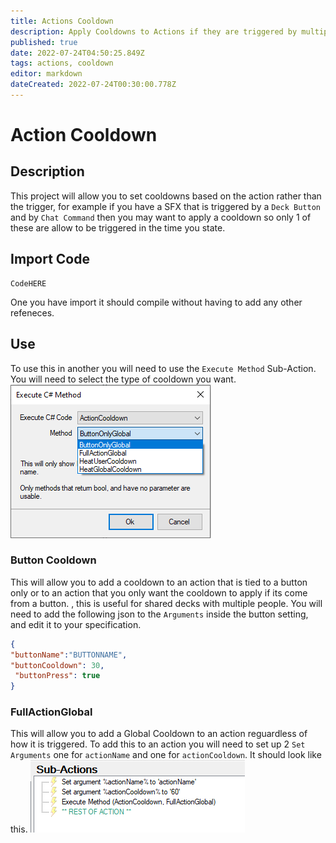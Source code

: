 ```yaml
---
title: Actions Cooldown
description: Apply Cooldowns to Actions if they are triggered by multiple sources
published: true
date: 2022-07-24T04:50:25.849Z
tags: actions, cooldown
editor: markdown
dateCreated: 2022-07-24T00:30:00.778Z
---
```


# Action Cooldown

## Description
This project will allow you to set cooldowns based on the action rather than the trigger, for example if you have a SFX that is triggered by a `Deck Button` and by `Chat Command` then you may want to apply a cooldown so only 1 of these are allow to be triggered in the time you state.

## Import Code
```
CodeHERE
```
One you have import it should compile without having to add any other refeneces.

## Use

To use this in another you will need to use the `Execute Method` Sub-Action. You will need to select the type of cooldown you want. ![actioncooldownmethod.png](/extensions/actioncooldown/images/actioncooldownmethod.png)

### Button Cooldown
This will allow you to add a cooldown to an action that is tied to a button only or to an action that you only want the cooldown to apply if its come from a button. , this is useful for shared decks with multiple people. You will need to add the following json to the `Arguments` inside the button setting, and edit it to your specification.
```json
{
"buttonName":"BUTTONNAME",
"buttonCooldown": 30,
 "buttonPress": true
}
```

### FullActionGlobal
This will allow you to add a Global Cooldown to an action reguardless of how it is triggered. To add this to an action you will need to set up 2 `Set Arguments` one for `actionName` and one for `actionCooldown`. It should look like this. ![fullactionexample.png](/extensions/actioncooldown/images/fullactionexample.png)

